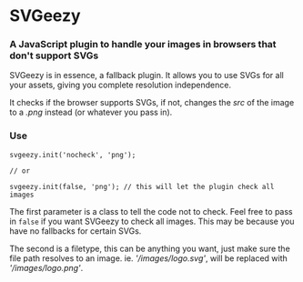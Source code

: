 # SVGeezy
### A JavaScript plugin to handle your images in browsers that don't support SVGs

SVGeezy is in essence, a fallback plugin. It allows you to use SVGs for all your assets, giving you complete resolution independence.

It checks if the browser supports SVGs, if not, changes the _src_ of the image to a _.png_ instead (or whatever you pass in).

### Use

	svgeezy.init('nocheck', 'png');

	// or 

	svgeezy.init(false, 'png');	// this will let the plugin check all images
	
The first parameter is a class to tell the code not to check. Feel free to pass in `false` if you want SVGeezy to check all images. This may be because you have no fallbacks for certain SVGs. 

The second is a filetype, this can be anything you want, just make sure the file path resolves to an image. ie. _'/images/logo.svg'_, will be replaced with _'/images/logo.png'_.